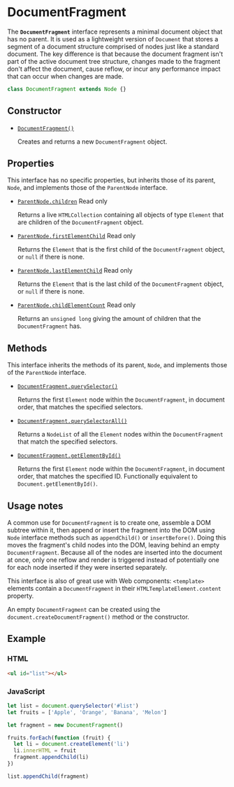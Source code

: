 # DocumentFragment

 The **`DocumentFragment`** interface represents a minimal document object that has no parent. It is used as a lightweight version of `Document` that stores a segment of a document structure comprised of nodes just like a standard document. The key difference is that because the document fragment isn't part of the active document tree structure, changes made to the fragment don't affect the document, cause reflow, or incur any performance impact that can occur when changes are made. 

```js
class DocumentFragment extends Node {}
```

## Constructor

- [`DocumentFragment()`](https://developer.mozilla.org/en-US/docs/Web/API/DocumentFragment/DocumentFragment)

  Creates and returns a new `DocumentFragment` object.

## Properties

This interface has no specific properties, but inherits those of its parent, `Node`, and implements those of the `ParentNode` interface.

- [`ParentNode.children`](https://developer.mozilla.org/en-US/docs/Web/API/ParentNode/children) Read only

  Returns a live `HTMLCollection` containing all objects of type `Element` that are children of the `DocumentFragment` object.

- [`ParentNode.firstElementChild`](https://developer.mozilla.org/en-US/docs/Web/API/ParentNode/firstElementChild) Read only

  Returns the `Element` that is the first child of the `DocumentFragment` object, or `null` if there is none.

- [`ParentNode.lastElementChild`](https://developer.mozilla.org/en-US/docs/Web/API/ParentNode/lastElementChild) Read only

  Returns the `Element` that is the last child of the `DocumentFragment` object, or `null` if there is none.

- [`ParentNode.childElementCount`](https://developer.mozilla.org/en-US/docs/Web/API/ParentNode/childElementCount) Read only

  Returns an `unsigned long` giving the amount of children that the `DocumentFragment` has.

## Methods

This interface inherits the methods of its parent, `Node`, and implements those of the `ParentNode` interface.

- [`DocumentFragment.querySelector()`](https://developer.mozilla.org/en-US/docs/Web/API/DocumentFragment/querySelector)

  Returns the first `Element` node within the `DocumentFragment`, in document order, that matches the specified selectors.

- [`DocumentFragment.querySelectorAll()`](https://developer.mozilla.org/en-US/docs/Web/API/DocumentFragment/querySelectorAll)

  Returns a `NodeList` of all the `Element` nodes within the `DocumentFragment` that match the specified selectors.

- [`DocumentFragment.getElementById()`](https://developer.mozilla.org/en-US/docs/Web/API/DocumentFragment/getElementById)

  Returns the first `Element` node within the `DocumentFragment`, in document order, that matches the specified ID. Functionally equivalent to `Document.getElementById()`.

## Usage notes

A common use for `DocumentFragment` is to create one, assemble a DOM subtree within it, then append or insert the fragment into the DOM using `Node` interface methods such as `appendChild()` or `insertBefore()`. Doing this moves the fragment's child nodes into the DOM, leaving behind an empty `DocumentFragment`. Because all of the nodes are inserted into the document at once, only one reflow and render is triggered instead of potentially one for each node inserted if they were inserted separately.

This interface is also of great use with Web components: `<template>` elements contain a `DocumentFragment` in their `HTMLTemplateElement.content` property.

An empty `DocumentFragment` can be created using the `document.createDocumentFragment()` method or the constructor.

## Example

### HTML



```html
<ul id="list"></ul>
```

### JavaScript



```js
let list = document.querySelector('#list')
let fruits = ['Apple', 'Orange', 'Banana', 'Melon']

let fragment = new DocumentFragment()

fruits.forEach(function (fruit) {
  let li = document.createElement('li')
  li.innerHTML = fruit
  fragment.appendChild(li)
})

list.appendChild(fragment)
```

###   